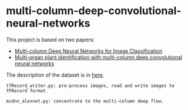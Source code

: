# multi-column-deep-convolutional-neural-networks

This project is based on two papers:

* [Multi-column Deep Neural Networks for Image Classification](https://arxiv.org/pdf/1202.2745.pdf)
* [Multi-organ plant identification with multi-column deep convolutional neural networks](http://ieeexplore.ieee.org/document/7844537/)

The description of the dataset is in [here](https://github.com/peace195/score-ensembles-based-SVM).

	tfRecord_writer.py: pre-process images, read and write images to TFRecord format.
	
	mcdnn_alexnet.py: concentrate to the multi-column deep flow.